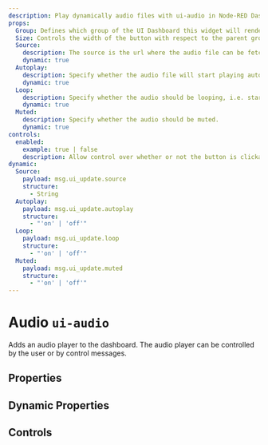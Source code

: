 ```yaml
---
description: Play dynamically audio files with ui-audio in Node-RED Dashboard 2.0.
props:
  Group: Defines which group of the UI Dashboard this widget will render in.
  Size: Controls the width of the button with respect to the parent group. Maximum value is the width of the group.
  Source:
    description: The source is the url where the audio file can be fetched..
    dynamic: true
  Autoplay:
    description: Specify whether the audio file will start playing automatically.
    dynamic: true
  Loop:
    description: Specify whether the audio should be looping, i.e. start playing automatically again when ended.
    dynamic: true
  Muted:
    description: Specify whether the audio should be muted.
    dynamic: true
controls:
  enabled:
    example: true | false
    description: Allow control over whether or not the button is clickable.
dynamic:
  Source:
    payload: msg.ui_update.source
    structure:
      - String
  Autoplay:
    payload: msg.ui_update.autoplay
    structure:
      - "'on' | 'off'"
  Loop:
    payload: msg.ui_update.loop
    structure:
      - "'on' | 'off'"
  Muted:
    payload: msg.ui_update.muted
    structure:
      - "'on' | 'off'"
---
```


<script setup>
    import { ref } from 'vue'

    import TryDemo from "./../../components/TryDemo.vue"
    
</script>

<TryDemo href="audio-example">

# Audio `ui-audio`

</TryDemo>

Adds an audio player to the dashboard.
The audio player can be controlled by the user or by control messages.

## Properties

<PropsTable/>

## Dynamic Properties

<DynamicPropsTable/>

## Controls

<ControlsTable/>
